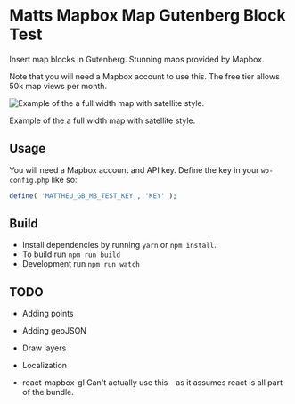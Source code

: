 # Matts Mapbox Map Gutenberg Block Test

Insert map blocks in Gutenberg. Stunning maps provided by Mapbox.

Note that you will need a Mapbox account to use this. The free tier allows 50k map views per month.

![Example of the a full width map with satellite style.](https://user-images.githubusercontent.com/494927/28733390-d48324b2-73d3-11e7-936b-d52540a5727e.png)

Example of the a full width map with satellite style.

## Usage

You will need a Mapbox account and API key. Define the key in your `wp-config.php` like so:

```php
define( 'MATTHEU_GB_MB_TEST_KEY', 'KEY' );
```

## Build

* Install dependencies by running `yarn` or `npm install`.
* To build run `npm run build`
* Development run `npm run watch`

## TODO

- Adding points
- Adding geoJSON

- Draw layers
- Localization
- ~~react-mapbox-gl~~ Can't actually use this - as it assumes react is all part of the bundle.
